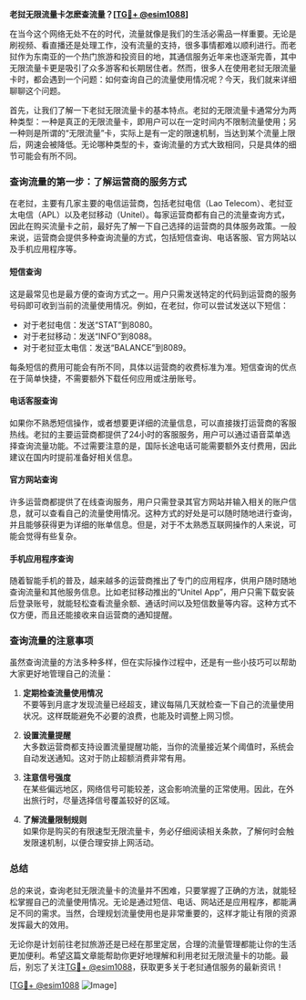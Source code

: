 **老挝无限流量卡怎麽查流量？[[TG💪+ @esim1088](https://t.me/s/esim1088)]**

在当今这个网络无处不在的时代，流量就像是我们的生活必需品一样重要。无论是刷视频、看直播还是处理工作，没有流量的支持，很多事情都难以顺利进行。而老挝作为东南亚的一个热门旅游和投资目的地，其通信服务近年来也逐渐完善，其中无限流量卡更是吸引了众多游客和长期居住者。然而，很多人在使用老挝无限流量卡时，都会遇到一个问题：如何查询自己的流量使用情况呢？今天，我们就来详细聊聊这个问题。

首先，让我们了解一下老挝无限流量卡的基本特点。老挝的无限流量卡通常分为两种类型：一种是真正的无限流量卡，即用户可以在一定时间内不限制流量使用；另一种则是所谓的“无限流量”卡，实际上是有一定的限速机制，当达到某个流量上限后，网速会被降低。无论哪种类型的卡，查询流量的方式大致相同，只是具体的细节可能会有所不同。

### **查询流量的第一步：了解运营商的服务方式**

在老挝，主要有几家主要的电信运营商，包括老挝电信（Lao Telecom）、老挝亚太电信（APL）以及老挝移动（Unitel）。每家运营商都有自己的流量查询方式，因此在购买流量卡之前，最好先了解一下自己选择的运营商的具体服务政策。一般来说，运营商会提供多种查询流量的方式，包括短信查询、电话客服、官方网站以及手机应用程序等。

#### **短信查询**
这是最常见也是最方便的查询方式之一。用户只需发送特定的代码到运营商的服务号码即可收到当前的流量使用情况。例如，在老挝，你可以尝试发送以下短信：
- 对于老挝电信：发送“STAT”到8080。
- 对于老挝移动：发送“INFO”到8088。
- 对于老挝亚太电信：发送“BALANCE”到8089。

每条短信的费用可能会有所不同，具体以运营商的收费标准为准。短信查询的优点在于简单快捷，不需要额外下载任何应用或注册账号。

#### **电话客服查询**
如果你不熟悉短信操作，或者想要更详细的流量信息，可以直接拨打运营商的客服热线。老挝的主要运营商都提供了24小时的客服服务，用户可以通过语音菜单选择查询流量功能。不过需要注意的是，国际长途电话可能需要额外支付费用，因此建议在国内时提前准备好相关信息。

#### **官方网站查询**
许多运营商都提供了在线查询服务，用户只需登录其官方网站并输入相关的账户信息，就可以查看自己的流量使用情况。这种方式的好处是可以随时随地进行查询，并且能够获得更为详细的账单信息。但是，对于不太熟悉互联网操作的人来说，可能会觉得有些复杂。

#### **手机应用程序查询**
随着智能手机的普及，越来越多的运营商推出了专门的应用程序，供用户随时随地查询流量和其他服务信息。比如老挝移动推出的“Unitel App”，用户只需下载安装后登录账号，就能轻松查看流量余额、通话时间以及短信数量等内容。这种方式不仅方便，而且还能接收来自运营商的通知提醒。

### **查询流量的注意事项**

虽然查询流量的方法多种多样，但在实际操作过程中，还是有一些小技巧可以帮助大家更好地管理自己的流量：

1. **定期检查流量使用情况**  
   不要等到月底才发现流量已经超支，建议每隔几天就检查一下自己的流量使用状况。这样既能避免不必要的浪费，也能及时调整上网习惯。

2. **设置流量提醒**  
   大多数运营商都支持设置流量提醒功能，当你的流量接近某个阈值时，系统会自动发送通知。这对于防止超额消费非常有用。

3. **注意信号强度**  
   在某些偏远地区，网络信号可能较差，这会影响流量的正常使用。因此，在外出旅行时，尽量选择信号覆盖较好的区域。

4. **了解流量限制规则**  
   如果你是购买的有限速型无限流量卡，务必仔细阅读相关条款，了解何时会触发限速机制，以便合理安排上网活动。

### **总结**

总的来说，查询老挝无限流量卡的流量并不困难，只要掌握了正确的方法，就能轻松掌握自己的流量使用情况。无论是通过短信、电话、网站还是应用程序，都能满足不同的需求。当然，合理规划流量使用也是非常重要的，这样才能让有限的资源发挥最大的效用。

无论你是计划前往老挝旅游还是已经在那里定居，合理的流量管理都能让你的生活更加便利。希望这篇文章能帮助你更好地理解和利用老挝无限流量卡的功能。最后，别忘了关注[TG💪+ @esim1088](https://t.me/s/esim1088)，获取更多关于老挝通信服务的最新资讯！

[[TG💪+ @esim1088](https://t.me/s/esim1088) ![Image](https://i.postimg.cc/4NQfJmqS/Snipaste-2025-05-13-00-14-12.png)]